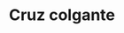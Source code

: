 ---
title: Cruz colgante
date: 
draft: false

# descripcion
description : Aro de plata con microcubic con cruz colgante

materials: Plata 925

color: Plateado

dimensions: 1,5cm

code: 01-03-0152

type: "Aros"

categories: []

# Images
# first image will be shown in the product page
images:
  # - image: "images/path_to_image"
  # La ubicacion de las imagenes es imagenes/Aros/Aros.Microcubic/01-03-0152-cruz-colgante
  - image: "./images/aros/microcubic/01-03-0152-cruz-colgante_a.jpeg"
  - image: "./images/aros/microcubic/01-03-0152-cruz-colgante_b.jpeg"
---